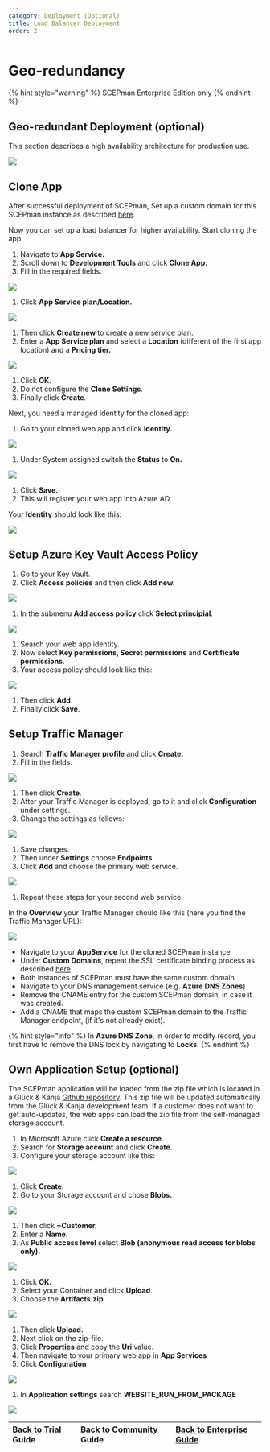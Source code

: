 ```yaml
---
category: Deployment (Optional)
title: Load Balancer Deployment
order: 2
---
```


# Geo-redundancy

{% hint style="warning" %}
SCEPman Enterprise Edition only
{% endhint %}

## Geo-redundant Deployment \(optional\)

This section describes a high availability architecture for production use.

![](../../.gitbook/assets/scepman_loadbalancer1%20%282%29.png)

## Clone App

After successful deployment of SCEPman, Set up a custom domain for this SCEPman instance as described [here](custom-domain.md).

Now you can set up a load balancer for higher availability. Start cloning the app:

1. Navigate to **App Service.** 
2. Scroll down to **Development Tools** and click **Clone App.** 
3. Fill in the required fields.

![](../../.gitbook/assets/scepman_cloneapp1%20%282%29.png)

1. Click **App Service plan/Location.**

![](../../.gitbook/assets/scepman_cloneapp2%20%282%29%20%282%29%20%282%29%20%282%29%20%282%29%20%282%29%20%282%29%20%282%29%20%282%29%20%282%29%20%282%29%20%281%29%20%282%29.png)

1. Then click **Create new** to create a new service plan.
2. Enter a **App Service plan** and select a **Location** \(different of the first app location\) and a **Pricing tier.**

![](../../.gitbook/assets/scepman_cloneapp3%20%281%29.png)

1. Click **OK.**
2. Do not configure the **Clone Settings**.
3. Finally click **Create**.

Next, you need a managed identity for the cloned app:

1. Go to your cloned web app and click **Identity.**

![](../../.gitbook/assets/scepman_identity1%20%282%29%20%282%29%20%282%29%20%282%29%20%282%29%20%282%29%20%282%29%20%282%29%20%282%29%20%282%29%20%282%29%20%282%29%20%282%29%20%282%29.png)

1. Under System assigned switch the **Status** to **On.**

![](../../.gitbook/assets/scepman_identity2%20%282%29%20%282%29%20%282%29%20%282%29%20%282%29%20%282%29%20%282%29%20%282%29%20%282%29%20%282%29%20%282%29%20%282%29%20%282%29%20%282%29%20%281%29.png)

1. Click **Save.**
2. This will register your web app into Azure AD.

Your **Identity** should look like this:

![](../../.gitbook/assets/scepman_identity3%20%282%29%20%282%29%20%282%29%20%282%29%20%282%29%20%282%29%20%282%29%20%282%29%20%282%29%20%282%29%20%282%29%20%282%29%20%282%29%20%282%29.png)

## Setup Azure Key Vault Access Policy

1. Go to your Key Vault. 
2. Click **Access policies** and then click **Add new.**

![](../../.gitbook/assets/scepman_keyvault1%20%282%29.png)

1. In the submenu **Add access policy** click **Select principial**.

![](../../.gitbook/assets/scepman_keyvault2%20%282%29.png)

1. Search your web app identity.
2. Now select **Key permissions, Secret permissions** and **Certificate permissions**.
3. Your access policy should look like this:

![](../../.gitbook/assets/scepman_keyvault3%20%281%29.png)

1. Then click **Add**.
2. Finally click **Save**.

## Setup Traffic Manager

1. Search **Traffic Manager profile** and click **Create.** 
2. Fill in the fields.

![](../../.gitbook/assets/scepman_trafficmanager1%20%282%29%20%282%29%20%282%29%20%282%29%20%282%29%20%282%29%20%282%29%20%282%29%20%282%29%20%282%29%20%282%29%20%282%29%20%282%29%20%282%29.png)

1. Then click **Create**.
2. After your Traffic Manager is deployed, go to it and click **Configuration** under settings.
3. Change the settings as follows:

![](../../.gitbook/assets/scepman_trafficmanager2%20%282%29%20%282%29%20%282%29%20%282%29%20%282%29%20%282%29%20%282%29%20%282%29%20%282%29%20%282%29%20%282%29%20%282%29%20%282%29%20%282%29.png)

1. Save changes.
2. Then under **Settings** choose **Endpoints**
3. Click **Add** and choose the primary web service.

![](../../.gitbook/assets/scepman_trafficmanager3.png)

1. Repeat these steps for your second web service.  

In the **Overview** your Traffic Manager should like this \(here you find the Traffic Manager URL\):

![](../../.gitbook/assets/scepman_trafficmanager4%20%281%29.png)

* Navigate to your **AppService** for the cloned SCEPman instance
* Under **Custom Domains**, repeat the SSL certificate binding process as described [here](https://docs.scepman.com/scepman-configuration/optional/custom-domain)
* Both instances of SCEPman must have the same custom domain
* Navigate to your DNS management service \(e.g. **Azure DNS Zones**\)
* Remove the CNAME entry for the custom SCEPman domain, in case it was created.
* Add a CNAME that maps the custom SCEPman domain to the Traffic Manager endpoint, \(if it's not already exist\).

{% hint style="info" %}
In **Azure DNS Zone**, in order to modify record, you first have to remove the DNS lock by navigating to **Locks**.
{% endhint %}

## Own Application Setup \(optional\)

The SCEPman application will be loaded from the zip file which is located in a Glück & Kanja [Github repository](https://github.com/scepman/install/raw/master/dist/Artifacts.zip). This zip file will be updated automatically from the Glück & Kanja development team. If a customer does not want to get auto-updates, the web apps can load the zip file from the self-managed storage account.

1. In Microsoft Azure click **Create a resource**. 
2. Search for **Storage account** and click **Create**. 
3. Configure your storage account like this:

![](../../.gitbook/assets/scepman_storage1%20%281%29.png)

1. Click **Create.**
2. Go to your Storage account and chose **Blobs.**

![](../../.gitbook/assets/scepman_storage2%20%282%29%20%282%29%20%282%29%20%282%29%20%282%29%20%282%29%20%282%29%20%282%29%20%282%29%20%282%29%20%282%29%20%282%29%20%282%29%20%282%29%20%282%29.png)

1. Then click **+Customer.**
2. Enter a **Name.**
3. As **Public access level** select **Blob \(anonymous read access for blobs only\).**

![](../../.gitbook/assets/scepman_storage3%20%282%29%20%282%29%20%282%29%20%282%29%20%282%29%20%282%29%20%282%29%20%282%29%20%282%29%20%282%29%20%282%29%20%282%29%20%282%29%20%282%29.png)

1. Click **OK.**
2. Select your Container and click **Upload**.
3. Choose the **Artifacts.zip**

![](../../.gitbook/assets/scepman_storage4%20%282%29%20%282%29%20%282%29%20%282%29%20%282%29%20%282%29%20%282%29%20%282%29%20%282%29%20%282%29%20%282%29%20%282%29%20%282%29%20%282%29%20%281%29.png)

1. Then click **Upload.**
2. Next click on the zip-file.
3. Click **Properties** and copy the **Uri** value.
4. Then navigate to your primary web app in **App Services**
5. Click **Configuration**

![](../../.gitbook/assets/scepman_storage5%20%282%29%20%282%29%20%282%29%20%282%29%20%282%29%20%282%29%20%282%29%20%282%29%20%282%29%20%282%29%20%282%29%20%282%29%20%282%29%20%282%29.png)

1. In **Application settings** search **WEBSITE\_RUN\_FROM\_PACKAGE**

![](../../.gitbook/assets/scepman_storage6%20%281%29%20%281%29%20%281%29%20%281%29%20%281%29%20%281%29%20%281%29%20%281%29%20%281%29%20%282%29%20%282%29%20%282%29%20%282%29%20%282%29%20%282%29%20%282%29%20%282%29%20%282%29%20%282%29%20%282%29%20%282%29%20%282%29%20%282%29.png)

| Back to Trial Guide | Back to Community Guide | ​[Back to Enterprise Guide​](../../scepman-deployment/enterprise-guide.md#step-10-configure-geo-redundancy-optional) |
| :--- | :--- | :--- |


